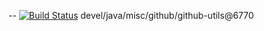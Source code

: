 --
[![Build Status](https://travis-ci.org/jjYBdx4IL/utils.png?branch=master)](https://travis-ci.org/jjYBdx4IL/utils)
devel/java/misc/github/github-utils@6770
